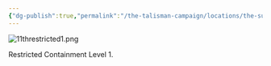 ```yaml
---
{"dg-publish":true,"permalink":"/the-talisman-campaign/locations/the-sunken-spire/levels-players/11th/","noteIcon":""}
---
```


![11threstricted1.png](/img/user/The%20Talisman%20Campaign/Locations/The%20Sunken%20Spire/Levels%20(Players)/11threstricted1.png)


Restricted Containment Level 1.

